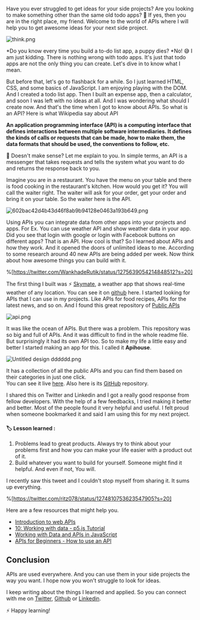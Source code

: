 Have you ever struggled to get ideas for your side projects? Are you looking to make something other than the same old todo apps? 🤔 If yes, then you are in the right place, my friend. Welcome to the world of APIs where I will help you to get awesome ideas for your next side project. 


![think.png](https://cdn.hashnode.com/res/hashnode/image/upload/v1592912841868/HEZ0D7GCL.png)


*Do you know every time you build a to-do list app, a puppy dies?
*No! 😅 I am just kidding. There is nothing wrong with todo apps. It's just that todo apps are not the only thing you can create. Let's dive in to know what I mean.

But before that, let's go to flashback for a while.
So I just learned HTML, CSS, and some basics of JavaScript. I am enjoying playing with the DOM. And I created a todo list app. Then I built an expense app, then a calculator, and soon I was left with no ideas at all. And I was wondering what should I create now. 
And that's the time when I got to know about APIs.  So what is an API? Here is what Wikipedia say about API


> 
**An application programming interface (API) is a computing interface that defines interactions between multiple software intermediaries. It defines the kinds of calls or requests that can be made, how to make them, the data formats that should be used, the conventions to follow, etc.**

🤯 Doesn't make sense? Let me explain to you.
In simple terms, an API is a messenger that takes requests and tells the system what you want to do and returns the response back to you.

Imagine you are in a restaurant. You have the menu on your table and there is food cooking in the restaurant's kitchen.  How would you get it?  You will call the waiter right. The waiter will ask for your order,  get your order and bring it on your table. So the waiter here is the API. 


![602bac42d4b43d46f8ab9b94128e0463a193b649.png](https://cdn.hashnode.com/res/hashnode/image/upload/v1592900437811/G6j_F_xdv.png)



Using APIs you can integrate data from other apps into your projects and apps. For Ex.  You can use weather API and show weather data in your app. Did you see that login with google or login with Facebook buttons on different apps? That is an API.
How cool is that? So I learned about APIs and how they work. And it opened the doors of unlimited ideas to me. According to some research around 40 new APIs are being added per week. Now think about how awesome things you can build with it. 

%[https://twitter.com/WankhadeRutik/status/1275639054214848512?s=20]


The first thing I built was ⚡ [Skymate](https://skymate.now.sh), a weather app that shows real-time weather of any location. You can see it on [github](https://github.com/rutikwankhade/SkyMate) here. 
I started looking for APIs that I can use in my projects. Like APIs for food recipes, APIs for the latest news, and so on. And I found this great repository of [Public APIs](https://github.com/public-apis/public-apis)


![api.png](https://cdn.hashnode.com/res/hashnode/image/upload/v1592901631093/tIqEUquuW.png)

It was like the ocean of APIs. But there was a problem. This repository was so big and full of APIs. And it was difficult to find in the whole readme file. But surprisingly it had its own API too. So to make my life a little easy and better I started making an app for this. I called it **Apihouse**.



![Untitled design dddddd.png](https://cdn.hashnode.com/res/hashnode/image/upload/v1592910234024/L9XGa_rKu.png)

It has a collection of all the public APIs and you can find them based on their categories in just one click.  
You can see it live [here](https://apihouse.now.sh). Also here is its [GitHub](https://github.com/rutikwankhade/Apihouse) repository.

I shared this on Twitter and Linkedin and I got a really good response from fellow developers.
With the help of a few feedbacks, I tried making it better and better. Most of the people found it very helpful and useful. I felt proud when someone bookmarked it and said I am using this for my next project.

#### 🏷 Lesson learned :


1.  Problems lead to great products. Always try to think about your problems first and how you can make your life easier with a product out of it.
2.  Build whatever you want to build for yourself. Someone might find it helpful. And even if not, You will.

I recently saw this tweet and I couldn't stop myself from sharing it. It sums up everything.

%[https://twitter.com/ritz078/status/1274810753623547905?s=20]

 Here are a few resources that might help you.
- [Introduction to web APIs](https://developer.mozilla.org/en-US/docs/Learn/JavaScript/Client-side_web_APIs/Introduction)
- [10: Working with data - p5.js Tutorial](https://www.youtube.com/playlist?list=PLRqwX-V7Uu6a-SQiI4RtIwuOrLJGnel0r)
- [Working with Data and APIs in JavaScript](https://www.youtube.com/playlist?list=PLRqwX-V7Uu6YxDKpFzf_2D84p0cyk4T7X)
- [APIs for Beginners - How to use an API ](https://youtu.be/GZvSYJDk-us)

## Conclusion
APIs are used everywhere. And you can use them in your side projects the way you want. I hope now you won't struggle to look for ideas. 

I keep writing about the things I learned and applied. So you can connect with me on [Twitter](https://twitter.com/WankhadeRutik), [Github](https://github.com/rutikwankhade)  or [Linkedin](https://www.linkedin.com/in/rutik-wankhade).

⚡ Happy learning!
